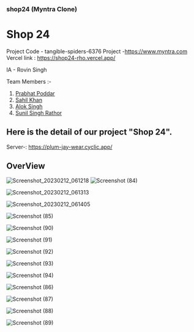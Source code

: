 

### shop24  (Myntra Clone)


# Shop 24

Project Code - tangible-spiders-6376
Project -https://www.myntra.com
Vercel link : https://shop24-rho.vercel.app/

IA - Rovin Singh 

Team Members :-
1. <a href="https://github.com/prabhatpoddar"> Prabhat Poddar</a>
2. <a href="https://github.com/meesahil7"> Sahil Khan</a>
3. <a href="https://github.com/aloki9singh"> Alok Singh</a>
4. <a href="https://github.com/Sunilrath101"> Sunil Singh Rathor</a>
## Here is the detail of our project "Shop 24".

Server-:
https://plum-jay-wear.cyclic.app/




##  OverView

![Screenshot_20230212_061218](https://user-images.githubusercontent.com/98205449/218312280-2320fef5-fed1-4505-ac95-b18f3c75f742.png)
![Screenshot (84)](https://user-images.githubusercontent.com/98205449/218312475-752a6557-c1f1-4edf-9856-5259f681bc81.png)

![Screenshot_20230212_061313](https://user-images.githubusercontent.com/98205449/218312291-3164e43f-3471-46c2-a038-257b8554c9c0.png)


![Screenshot_20230212_061405](https://user-images.githubusercontent.com/98205449/218312297-1f336313-d64a-48f7-a785-5b7b9c2b743c.png)


![Screenshot (85)](https://user-images.githubusercontent.com/98205449/218312328-8537b536-7bcb-4570-815a-1a83e145414b.png)

![Screenshot (90)](https://user-images.githubusercontent.com/98205449/218312348-2da57b5c-0058-4af1-8539-042dadbba7d4.png)


![Screenshot (91)](https://user-images.githubusercontent.com/98205449/218312355-10e49393-f1aa-441a-9ed8-4a2448857ccc.png)

![Screenshot (92)](https://user-images.githubusercontent.com/98205449/218312369-ba4975d7-f797-4797-bf23-03df25c14498.png)

![Screenshot (93)](https://user-images.githubusercontent.com/98205449/218312379-1fdae67e-1099-400d-8743-ba548d0d240d.png)


![Screenshot (94)](https://user-images.githubusercontent.com/98205449/218312382-6d038d5a-0f6d-4ab7-b7d8-e0081fc7cdb1.png)


![Screenshot (86)](https://user-images.githubusercontent.com/98205449/218312397-69b5f769-7398-4471-b9a3-ac8427c14037.png)

![Screenshot (87)](https://user-images.githubusercontent.com/98205449/218312421-4bf45021-ec14-440f-a9e7-a4c4fc74528b.png)

![Screenshot (88)](https://user-images.githubusercontent.com/98205449/218312462-5fcfd9b0-be37-4788-a819-e5397bf8595c.png)

![Screenshot (89)](https://user-images.githubusercontent.com/98205449/218312467-2b8a8b58-16a0-4ee6-b1d4-7bd00f62ca27.png)


